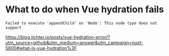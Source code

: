 # What to do when Vue hydration fails

`Failed to execute 'appendChild' on 'Node': This node type does not support`

https://blog.lichter.io/posts/vue-hydration-error/?utm_source=github&utm_medium=answer&utm_campaign=nuxt-5800#what-is-vue-hydration%3F
